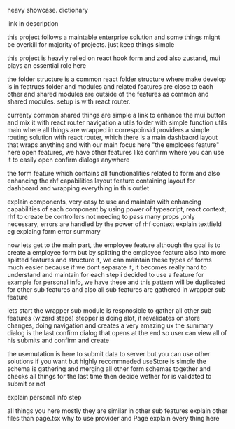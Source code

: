 heavy showcase.
dictionary

link in description

this project follows a maintable enterprise solution and some things might be overkill for majority of projects. just keep things simple

this project is heavily relied on react hook form and zod
also zustand, mui plays an essential role here

the folder structure is a common react folder structure where make develop is in featrues folder and modules and related features are close to each other and shared modules are outside of the features as common and shared modules.
setup is with react router.

currenty common shared things are simple
a link to enhance the mui button and mix it with react router navigation
a utils folder with simple function utils
main where all things are wrapped in correspoinsid providers
a simple routing solution with react router, which there is a main dashbaord layout that wraps anything and with our main focus here "the emploees feature" here
open features, we have other features like confirm where you can use it to easily open confirm dialogs anywhere

the form feature which contains all functionalities related to form and also enhancing the rhf capabilities
layout feature containing layout for dashboard and wrapping everything in this outlet

explain components, very easy to use and maintain with enhancing capabilities of each component by using power of typescript, react context, rhf to create be controllers
not needing to pass many props ,only necessary,
errors are handled by the power of rhf context
explain textfield eg
explaing form
error summary

now lets get to the main part, the employee feature
although the goal is to create a employee form but by splitting the employee feature also into more splitted features and structure it, we can maintain these types of forms much easier because if we dont separate it, it becomes really hard to understand and maintain
for each step i decided to use a feature
for example for personal info, we have these and this pattern will be duplicated for other sub features
and also all sub features are gathered in wrapper sub feature

lets start
the wrapper sub module is respnosible to gather all other sub features (wizard steps)
stepper is doing alot, it revalidates on store changes, doing navigation and creates a very amazing ux
the summary dialog is the last confirm dialog that opens at the end so user can view all of his submits and confirm and create

the usemutation is here to submit data to server but you can use other solutions if you want but highly recommneded
useStore is simple
the schema is gathering and merging all other form schemas together and checks all things for the last time then decide wether for is validated to submit or not

explain personal info step

all things you here mostly they are similar in other sub features
explain other files than page.tsx
why to use provider and Page
explain every thing here
